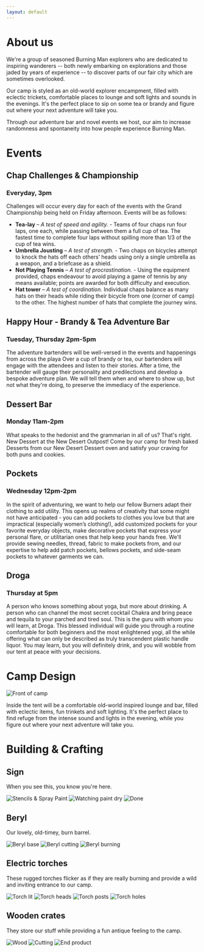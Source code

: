 ```yaml
---
layout: default
---
```


# About us

We're a group of seasoned Burning Man explorers who are dedicated to inspiring wanderers -- both newly embarking on explorations and those jaded by years of experience -- to discover parts of our fair city which are sometimes overlooked.

Our camp is styled as an old-world explorer encampment, filled with eclectic trickets, comfortable places to lounge and soft lights and sounds in the evenings. It's the perfect place to sip on some tea or brandy and figure out where your next adventure will take you.

Through our adventure bar and novel events we host, our aim to increase randomness and spontaneity into how people experience Burning Man.

# Events

## Chap Challenges & Championship
### Everyday, 3pm

Challenges will occur every day for each of the events with the Grand Championship being held on Friday afternoon. Events will be as follows:

 * **Tea-lay** – *A test of speed and agility.* - Teams of four chaps run four laps, one each, while passing between them a full cup of tea. The fastest time to complete four laps without spilling more than 1/3 of the cup of tea wins.
 * **Umbrella Jousting** – *A test of strength.* - Two chaps on bicycles attempt to knock the hats off each others’ heads using only a single umbrella as a weapon, and a briefcase as a shield.
 * **Not Playing Tennis** – *A test of procrastination.* - Using the equipment provided, chaps endeavour to avoid playing a game of tennis by any means available; points are awarded for both difficulty and execution.
 * **Hat tower** – *A test of coordination.* Individual chaps balance as many hats on their heads while riding their bicycle from one (corner of camp) to the other. The highest number of hats that complete the journey wins.

## Happy Hour - Brandy & Tea Adventure Bar
### Tuesday, Thursday 2pm-5pm

The adventure bartenders will be well-versed in the events and happenings from across the playa Over a cup of brandy or tea, our bartenders will engage with the attendees and listen to their stories. After a time, the bartender will gauge their personality and predilections and develop a bespoke adventure plan. We will tell them when and where to show up, but not what they're doing, to preserve the immediacy of the experience.

## Dessert Bar
### Monday 11am-2pm

What speaks to the hedonist and the grammarian in all of us? That's right. New Dessert at the New Desert Outpost! Come by our camp for fresh baked Desserts from our New Desert Dessert oven and satisfy your craving for both puns and cookies.

## Pockets
### Wednesday 12pm-2pm

In the spirit of adventuring, we want to help our fellow Burners adapt their clothing to add utility. This opens up realms of creativity that some might not have anticipated - you can add pockets to clothes you love but that are impractical (especially women’s clothing!), add customized pockets for your favorite everyday objects, make decorative pockets that express your personal flare, or utilitarian ones that help keep your hands free.
We'll provide sewing needles, thread, fabric to make pockets from, and our expertise to help add patch pockets, bellows pockets, and side-seam pockets to whatever garments we can.


## Droga
### Thursday at 5pm

A person who knows something about yoga, but more about drinking. A person who can channel the most secret cocktail Chakra and bring peace and tequila to your parched and tired soul. This is the guru with whom you will learn, at Droga.
This blessed individual will guide you through a routine comfortable for both beginners and the most enlightened yogi, all the while offering what can only be described as truly transcendent plastic handle liquor. You may learn, but you will definitely drink, and you will wobble from our tent at peace with your decisions.

# Camp Design

![Front of camp](./assets/img/camp_front.png)

Inside the tent will be a comfortable old-world inspired lounge and bar, filled with eclectic items, fun trinkets and soft lighting. It's the perfect place to find refuge from the intense sound and lights in the evening, while you figure out where your next adventure will take you.

# Building & Crafting

## Sign

When you see this, you know you're here.

![Stencils & Spray Paint](./assets/img/sign1.jpg)
![Watching paint dry](./assets/img/sign2.jpg)
![Done](./assets/img/sign3.jpg)

## Beryl

Our lovely, old-timey, burn barrel.

![Beryl base](./assets/img/beryl1.jpg)
![Beryl cutting](./assets/img/beryl2.jpg)
![Beryl burning](./assets/img/beryl3.jpg)

## Electric torches

These rugged torches flicker as if they are really burning and provide a wild and inviting entrance to our camp.

![Torch lit](./assets/img/torch_lit.jpg)
![Torch heads](./assets/img/torch_heads.jpg)
![Torch posts](./assets/img/torch_posts.jpg)
![Torch holes](./assets/img/drill.jpg)

## Wooden crates

They store our stuff while providing a fun antique feeling to the camp.

![Wood](./assets/img/wood.jpg)
![Cutting](./assets/img/saw.jpg)
![End product](./assets/img/crate.jpg)

